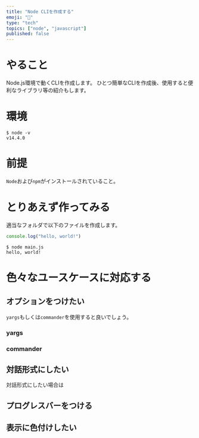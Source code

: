 ```yaml
---
title: "Node CLIを作成する"
emoji: "🙆"
type: "tech"
topics: ["node", "javascript"]
published: false
---
```


# やること
Node.js環境で動くCLIを作成します。
ひとつ簡単なCLIを作成後、使用すると便利なライブラリ等の紹介もします。

# 環境
```shell
$ node -v
v14.4.0
```

# 前提
`Node`および`npm`がインストールされていること。


# とりあえず作ってみる
適当なフォルダで以下のファイルを作成します。
```javascript:main.js
console.log("hello, world!")
```

```shell
$ node main.js
hello, world!
```

# 色々なユースケースに対応する
## オプションをつけたい
`yargs`もしくは`commander`を使用すると良いでしょう。
### yargs

### commander

## 対話形式にしたい
対話形式にしたい場合は


## プログレスバーをつける

## 表示に色付けしたい

## 
